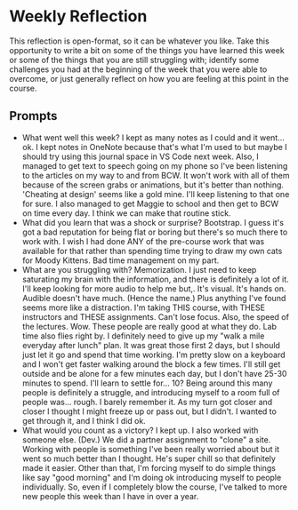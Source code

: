 # Weekly Reflection
This reflection is open-format, so it can be whatever you like. Take this opportunity to write a bit on some of the things you have learned this week or some of the things that you are still struggling with; identify some challenges you had at the beginning of the week that you were able to overcome, or just generally reflect on how you are feeling at this point in the course.

## Prompts
- What went well this week?
I kept as many notes as I could and it went... ok. I kept notes in OneNote because that's what I'm used to but maybe I should try using this journal space in VS Code next week. Also, I managed to get text to speech going on my phone so I've been listening to the articles on my way to and from BCW. It won't work with all of them because of the screen grabs or animations, but it's better than nothing. 'Cheating at design' seems like a gold mine. I'll keep listening to that one for sure. I also managed to get Maggie to school and then get to BCW on time every day. I think we can make that routine stick.
- What did you learn that was a shock or surprise?
Bootstrap. I guess it's got a bad reputation for being flat or boring but there's so much there to work with. I wish I had done ANY of the pre-course work that was available for that rather than spending time trying to draw my own cats for Moody Kittens. Bad time management on my part.
- What are you struggling with?
Memorization. I just need to keep saturating my brain with the information, and there is definitely a lot of it. I'll keep looking for more audio to help me but,. It's visual. It's hands on. Audible doesn't have much. (Hence the name.) Plus anything I've found seems more like a distraction. I'm taking THIS course, with THESE instructors and THESE assignments. Can't lose focus.  Also, the speed of the lectures. Wow. These people are really good at what they do. Lab time also flies right by. I definitely need to give up my "walk a mile everyday after lunch" plan. It was great those first 2 days, but I should just let it go and spend that time working. I'm pretty slow on a keyboard and I won't get faster walking around the block a few times. I'll still get outside and be alone for a few minutes each day, but I don't have 25-30 minutes to spend. I'll learn to settle for... 10? Being around this many people is definitely a struggle, and introducing myself to a room full of people was... rough. I barely remember it. As my turn got closer and closer I thought I might freeze up or pass out, but I didn't. I wanted to get through it, and I think I did ok.
- What would you count as a victory?
I kept up. I also worked with someone else. (Dev.) We did a partner assignment to "clone" a site. Working with people is something I've been really worried about but it went so much better than I thought. He's super chill so that definitely made it easier. Other than that, I'm forcing myself to do simple things like say "good morning" and I'm doing ok introducing myself to people individually. So, even if I completely blow the course, I've talked to more new people this week than I have in over a year. 
